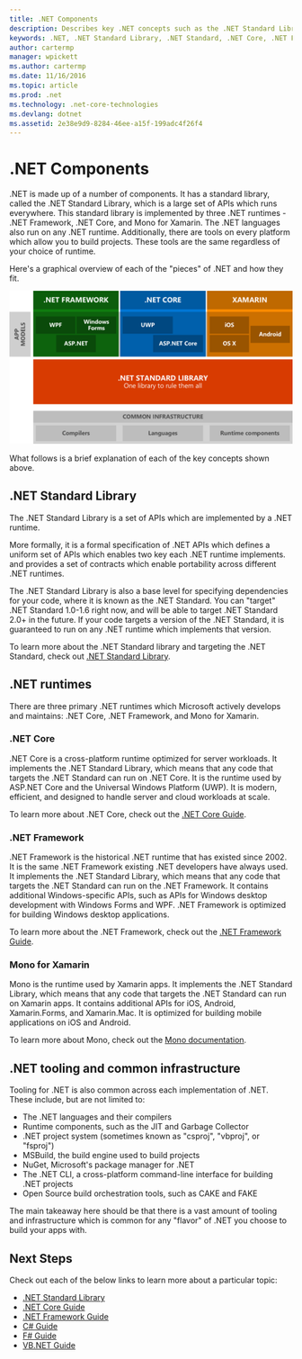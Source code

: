 ```yaml
---
title: .NET Components
description: Describes key .NET concepts such as the .NET Standard Library, .NET runtimes, tooling, and how they interplay.
keywords: .NET, .NET Standard Library, .NET Standard, .NET Core, .NET Framework, Xamarin, MSBuild, C#, F#, VB, compilers
author: cartermp
manager: wpickett
ms.author: cartermp
ms.date: 11/16/2016
ms.topic: article
ms.prod: .net
ms.technology: .net-core-technologies
ms.devlang: dotnet
ms.assetid: 2e38e9d9-8284-46ee-a15f-199adc4f26f4
---
```


# .NET Components

.NET is made up of a number of components.  It has a standard library, called the .NET Standard Library, which is a large set of APIs which runs everywhere.  This standard library is implemented by three .NET runtimes - .NET Framework, .NET Core, and Mono for Xamarin.  The .NET languages also run on any .NET runtime.  Additionally, there are tools on every platform which allow you to build projects.  These tools are the same regardless of your choice of runtime.

Here's a graphical overview of each of the "pieces" of .NET and how they fit.

![All .NET Concepts Together](media/dotnet-things.png)

What follows is a brief explanation of each of the key concepts shown above.  

## .NET Standard Library

The .NET Standard Library is a set of APIs which are implemented by a .NET runtime.

More formally, it is a formal specification of .NET APIs which defines a uniform set of APIs which enables two key each .NET runtime implements. and provides a set of contracts which enable portability across different .NET runtimes.

The .NET Standard Library is also a base level for specifying dependencies for your code, where it is known as the .NET Standard.  You can "target" .NET Standard 1.0-1.6 right now, and will be able to target .NET Standard 2.0+ in the future.  If your code targets a version of the .NET Standard, it is guaranteed to run on any .NET runtime which implements that version.

To learn more about the .NET Standard library and targeting the .NET Standard, check out [.NET Standard Library](library.md).

## .NET runtimes

There are three primary .NET runtimes which Microsoft actively develops and maintains: .NET Core, .NET Framework, and Mono for Xamarin.

### .NET Core

.NET Core is a cross-platform runtime optimized for server workloads.  It implements the .NET Standard Library, which means that any code that targets the .NET Standard can run on .NET Core.  It is the runtime used by ASP.NET Core and the Universal Windows Platform (UWP).  It is modern, efficient, and designed to handle server and cloud workloads at scale.

To learn more about .NET Core, check out the [.NET Core Guide](../core/index.md).

### .NET Framework

.NET Framework is the historical .NET runtime that has existed since 2002.  It is the same .NET Framework existing .NET developers have always used.  It implements the .NET Standard Library, which means that any code that targets the .NET Standard can run on the .NET Framework.  It contains additional Windows-specific APIs, such as APIs for Windows desktop development with Windows Forms and WPF.  .NET Framework is optimized for building Windows desktop applications.

To learn more about the .NET Framework, check out the [.NET Framework Guide](../framework/index.md).

### Mono for Xamarin

Mono is the runtime used by Xamarin apps.  It implements the .NET Standard Library, which means that any code that targets the .NET Standard can run on Xamarin apps.  It contains additional APIs for iOS, Android, Xamarin.Forms, and Xamarin.Mac.  It is optimized for building mobile applications on iOS and Android.

To learn more about Mono, check out the [Mono documentation](http://www.mono-project.com/docs/).

## .NET tooling and common infrastructure

Tooling for .NET is also common across each implementation of .NET.  These include, but are not limited to:

* The .NET languages and their compilers
* Runtime components, such as the JIT and Garbage Collector
* .NET project system (sometimes known as "csproj", "vbproj", or "fsproj")
* MSBuild, the build engine used to build projects
* NuGet, Microsoft's package manager for .NET
* The .NET CLI, a cross-platform command-line interface for building .NET projects
* Open Source build orchestration tools, such as CAKE and FAKE

The main takeaway here should be that there is a vast amount of tooling and infrastructure which is common for any "flavor" of .NET you choose to build your apps with.

## Next Steps

Check out each of the below links to learn more about a particular topic:

* [.NET Standard Library](library.md)
* [.NET Core Guide](../core/index.md)
* [.NET Framework Guide](../framework/index.md)
* [C# Guide](../csharp/index.md)
* [F# Guide](../csharp/index.md)
* [VB.NET Guide](../csharp/index.md)